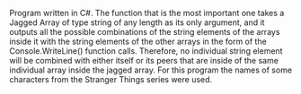 Program written in C#. The function that is the most important one takes a Jagged Array of type string of any length as its only argument, and it outputs all the possible combinations of the string elements of the arrays inside it with the string elements of the other arrays in the form of the Console.WriteLine() function calls. Therefore, no individual string element will be combined with either itself or its peers that are inside of the same individual array inside the jagged array. For this program the names of some characters from the Stranger Things series were used.
